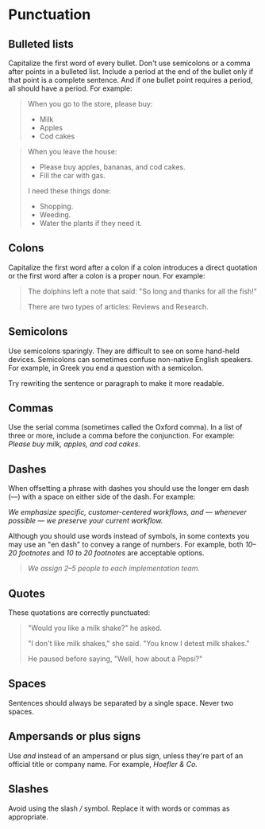 Punctuation
===========

Bulleted lists
--------------

Capitalize the first word of every bullet. Don't use semicolons or a comma after
points in a bulleted list. Include a period at the end of the bullet
only if that point is a complete sentence. And if one bullet point
requires a period, all should have a period. For example:

> When you go to the store, please buy:
>
> * Milk
> * Apples
> * Cod cakes

> When you leave the house:
>
> * Please buy apples, bananas, and cod cakes.
> * Fill the car with gas.
>
> I need these things done:
>
> * Shopping.
> * Weeding.
> * Water the plants if they need it.

Colons
------

Capitalize the first word after a colon if a colon introduces a direct
quotation or the first word after a colon is a proper noun. For example:

> The dolphins left a note that said: "So long and thanks for all the
> fish!"
>
> There are two types of articles: Reviews and Research.

Semicolons
----------

Use semicolons sparingly. They are difficult to see on some hand-held
devices. Semicolons can sometimes confuse non-native English speakers.
For example, in Greek you end a question with a semicolon. 

Try rewriting the sentence or paragraph to make it more readable.

Commas
------

Use the serial comma (sometimes called the Oxford comma). In a list of
three or more, include a comma before the conjunction. For example:
*Please buy milk, apples, and cod cakes.*

Dashes
------

When offsetting a phrase with dashes you should use the longer em dash
(&mdash;) with a space on either side of the dash. For example:

*We emphasize specific, customer-centered workflows, and &mdash; whenever
possible &mdash; we preserve your current workflow.*

Although you should use words instead of symbols, in some contexts
you may use an "en dash" to convey a range of numbers. For example, both
*10&ndash;20 footnotes* and *10 to 20 footnotes* are acceptable options.

> *We assign 2&ndash;5 people to each implementation team.*

Quotes
------

These quotations are correctly punctuated:

> "Would you like a milk shake?" he asked.
>
> "I don't like milk shakes," she said. "You know I detest milk
> shakes."
>
> He paused before saying, "Well, how about a Pepsi?"

Spaces
------

Sentences should always be separated by a single space. Never two
spaces.

Ampersands or plus signs
------------------------

Use *and* instead of an ampersand or plus sign, unless they're part of
an official title or company name. For example, *Hoefler & Co.*

Slashes
-------

Avoid using the slash */* symbol. Replace it with words or commas as
appropriate.
